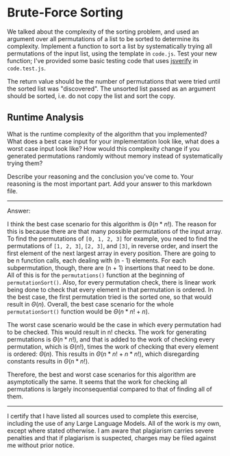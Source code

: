 # Brute-Force Sorting

We talked about the complexity of the sorting problem, and used an argument over
all permutations of a list to be sorted to determine its complexity. Implement
a function to sort a list by systematically trying all permutations of the input
list, using the template in `code.js`. Test your new function; I've provided
some basic testing code that uses [jsverify](https://jsverify.github.io/) in
`code.test.js`.

The return value should be the number of permutations that were tried until the
sorted list was "discovered". The unsorted list passed as an argument should be
sorted, i.e. do not copy the list and sort the copy.

## Runtime Analysis

What is the runtime complexity of the algorithm that you implemented? What does
a best case input for your implementation look like, what does a worst case
input look like? How would this complexity change if you generated permutations
randomly without memory instead of systematically trying them?

Describe your reasoning and the conclusion you've come to. Your reasoning is the
most important part. Add your answer to this markdown file.

---

Answer:

I think the best case scenario for this algorithm is $\Theta(n * n!)$. The reason for this is because there are that many possible permutations of the input array. To find the permutations of `[0, 1, 2, 3]` for example, you need to find the permutations of `[1, 2, 3]`, `[2, 3]`, and `[3]`, in reverse order, and insert the first element of the next largest array in every position. There are going to be n function calls, each dealing with (n - 1) elements. For each subpermutation, though, there are (n + 1) insertions that need to be done. All of this is for the `permutations()` function at the beginning of `permutationSort()`. Also, for every permutation check, there is linear work being done to check that every element in that permutation is ordered. In the best case, the first permutation tried is the sorted one, so that would result in $\Theta(n)$. Overall, the best case scenario for the whole `permutationSort()` function would be $\Theta(n * n! + n)$.

The worst case scenario would be the case in which every permutation had to be checked. This would result in n! checks. The work for generating permutations is $\Theta(n * n!)$, and that is added to the work of checking every permutation, which is $\Theta(n!)$, times the work of checking that every element is ordered: $\Theta(n)$. This results in $\Theta(n * n! + n * n!)$, which disregarding constants results in $\Theta(n * n!)$.

Therefore, the best and worst case scenarios for this algorithm are asymptotically the same. It seems that the work for checking all permutations is largely inconsequential compared to that of finding all of them.

---

I certify that I have listed all sources used to complete this exercise, including the use
of any Large Language Models. All of the work is my own, except where stated
otherwise. I am aware that plagiarism carries severe penalties and that if plagiarism is
suspected, charges may be filed against me without prior notice.